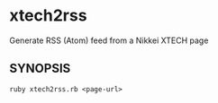# xtech2rss

Generate RSS (Atom) feed from a Nikkei XTECH page

## SYNOPSIS

    ruby xtech2rss.rb <page-url>
